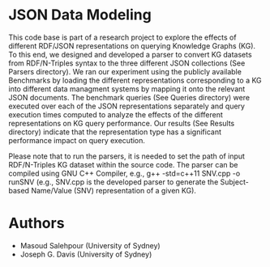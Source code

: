 # JSON Data Modeling
This code base is part of a research project to explore the effects of different RDF/JSON representations on querying Knowledge Graphs (KG). To this end, we designed and developed a parser to convert KG datasets from RDF/N-Triples syntax to the three different JSON collections (See Parsers directory). We ran our experiment using the publicly available Benchmarks by loading the different representations corresponding to a KG into different data managment systems by mapping it onto the relevant JSON documents. The benchmark queries (See Queries directory) were executed over each of the JSON representations separately and query execution times computed to analyze the effects of the different representations on KG query performance. Our results (See Results directory) indicate that the representation type has a significant performance impact on query execution.

Please note that to run the parsers, it is needed to set the path of input RDF/N-Triples KG dataset within the source code. The parser can be compiled using GNU C++ Compiler, e.g., g++ -std=c++11 SNV.cpp -o runSNV (e.g., SNV.cpp is the developed parser to generate the Subject-based Name/Value (SNV) representation of a given KG).


# Authors
* Masoud Salehpour (University of Sydney)
* Joseph G. Davis  (University of Sydney)

